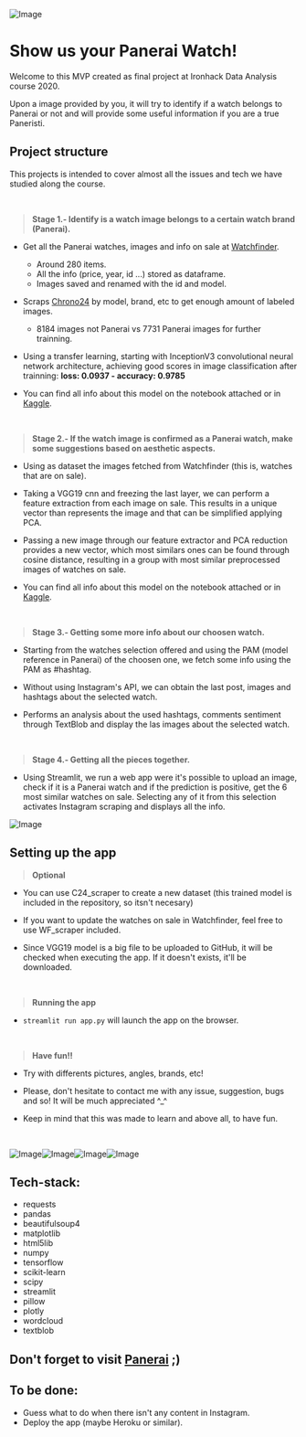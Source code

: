![Image](data/st_imgs/panerai_readme_header.png)
# **Show us your Panerai Watch!**

Welcome to this MVP created as final project at Ironhack Data Analysis course 2020.

Upon a image provided by you, it will try to identify if a watch belongs to Panerai or not and will provide some useful 
information if you are a true Paneristi.

## Project structure

This projects is intended to cover almost all the issues and tech we have studied along the course.

&nbsp;

> **Stage 1.- Identify is a watch image belongs to a certain watch brand (Panerai).**

- Get all the Panerai watches, images and info on sale at [Watchfinder](https://www.watchfinder.co.uk).
    - Around 280 items.
    - All the info (price, year, id ...) stored as dataframe.
    - Images saved and renamed with the id and model.
    
- Scraps [Chrono24](https://www.chrono24.com) by model, brand, etc  to get enough amount of labeled images.
    - 8184 images not Panerai vs 7731 Panerai images for further trainning.
    
- Using a transfer learning, starting with InceptionV3 convolutional neural network architecture, achieving good scores 
in image classification 
after trainning: 
    **loss: 0.0937 - accuracy: 0.9785** 
    
- You can find all info about this model on the notebook attached or in 
[Kaggle](https://www.kaggle.com/pablovillamanario/notebook-panerai-or-not-inceptionv3).

&nbsp;

> **Stage 2.- If the watch image is confirmed as a Panerai watch, make some suggestions based on aesthetic aspects.**

- Using as dataset the images fetched from Watchfinder (this is, watches that are on sale).

- Taking a VGG19 cnn and freezing the last layer, we can perform a feature extraction from each image on sale.
This results in a unique vector than represents the image and that can be simplified applying PCA.

- Passing a new image through our feature extractor and PCA reduction provides a new vector, which most similars ones 
can be found through cosine distance, resulting in a group with most similar preprocessed images of watches on sale.

- You can find all info about this model on the notebook attached or in 
[Kaggle](https://www.kaggle.com/pablovillamanario/notebook-def-image-retrieval).

&nbsp;

> **Stage 3.- Getting some more info about our choosen watch.**
   
- Starting from the watches selection offered and using the PAM (model reference in Panerai) of the choosen one,
we fetch some info using the PAM as #hashtag.

- Without using Instagram's API, we can obtain the last post, images and hashtags about the selected watch. 

- Performs an analysis about the used hashtags, comments sentiment through TextBlob and display the las images about the selected watch.

&nbsp;

> **Stage 4.- Getting all the pieces together.**

- Using Streamlit, we run a web app were it's possible to upload an image, check if it is a Panerai watch and if the
prediction is positive, get the 6 most similar watches on sale. Selecting any of it from this selection activates Instagram
scraping and displays all the info.


![Image](data/st_imgs/middle_image_readme.png)

## Setting up the app

> **Optional**
- You can use C24_scraper to create a new dataset (this trained model is included in the repository, so itsn't necesary)

- If you want to update the watches on sale in Watchfinder, feel free to use WF_scraper included.

- Since VGG19 model is a big file to be uploaded to GitHub, it will be checked when executing the app. If it doesn't 
exists, it'll be downloaded.

&nbsp;

> **Running the app**
- `streamlit run app.py` will launch the app on the browser.

&nbsp;

> **Have fun!!**
- Try with differents pictures, angles, brands, etc!

- Please, don't hesitate to contact me with any issue, suggestion, bugs and so!
It will be much appreciated  ^_^

- Keep in mind that this was made to learn and above all, to have fun.

&nbsp;

![Image](data/st_imgs/app_1.png)![Image](data/st_imgs/app_2.png)![Image](data/st_imgs/app_3.png)![Image](data/st_imgs/app_4.png)

## Tech-stack:
- requests
- pandas
- beautifulsoup4
- matplotlib
- html5lib
- numpy
- tensorflow
- scikit-learn
- scipy
- streamlit
- pillow
- plotly
- wordcloud
- textblob

## Don't forget to visit [Panerai](https://www.panerai.com) ;)

## To be done:
- Guess what to do when there isn't any content in Instagram.
- Deploy the app (maybe Heroku or similar).




